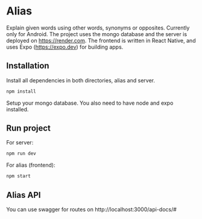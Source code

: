 # Alias
Explain given words using other words, synonyms or opposites. 
Currently only for Android. 
The project uses the mongo database and the server is deployed on https://render.com. 
The frontend is written in React Native, and uses Expo (https://expo.dev) for building apps. 

## Installation

Install all dependencies in both directories, alias and server. 
```bash
npm install
```
Setup your mongo database. 
You also need to have node and expo installed.

## Run project

For server: 
```bash
npm run dev
```

For alias (frontend): 
```bash
npm start
```

## Alias API
You can use swagger for routes on http://localhost:3000/api-docs/#
